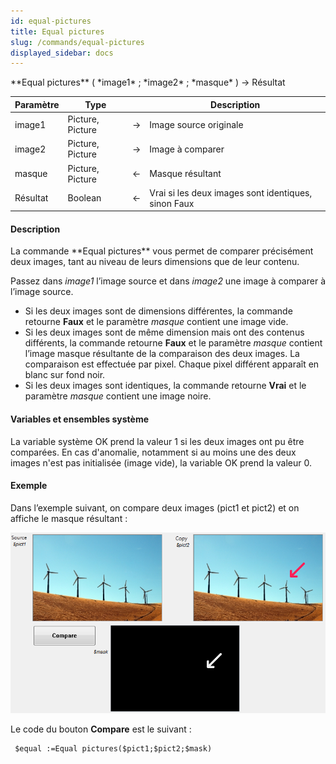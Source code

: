 ```yaml
---
id: equal-pictures
title: Equal pictures
slug: /commands/equal-pictures
displayed_sidebar: docs
---
```


<!--REF #_command_.Equal pictures.Syntax-->**Equal pictures** ( *image1* ; *image2* ; *masque* ) -> Résultat<!-- END REF-->
<!--REF #_command_.Equal pictures.Params-->
| Paramètre | Type |  | Description |
| --- | --- | --- | --- |
| image1 | Picture, Picture | &#8594;  | Image source originale |
| image2 | Picture, Picture | &#8594;  | Image à comparer |
| masque | Picture, Picture | &#8592; | Masque résultant |
| Résultat | Boolean | &#8592; | Vrai si les deux images sont identiques, sinon Faux |

<!-- END REF-->

#### Description 

<!--REF #_command_.Equal pictures.Summary-->La commande **Equal pictures** vous permet de comparer précisément deux images, tant au niveau de leurs dimensions que de leur contenu.<!-- END REF--> 

Passez dans *image1* l’image source et dans *image2* une image à comparer à l’image source. 

* Si les deux images sont de dimensions différentes, la commande retourne **Faux** et le paramètre *masque* contient une image vide.
* Si les deux images sont de même dimension mais ont des contenus différents, la commande retourne **Faux** et le paramètre *masque* contient l’image masque résultante de la comparaison des deux images. La comparaison est effectuée par pixel. Chaque pixel différent apparaît en blanc sur fond noir.
* Si les deux images sont identiques, la commande retourne **Vrai** et le paramètre *masque* contient une image noire.

#### Variables et ensembles système 

La variable système OK prend la valeur 1 si les deux images ont pu être comparées. En cas d'anomalie, notamment si au moins une des deux images n'est pas initialisée (image vide), la variable OK prend la valeur 0.

#### Exemple 

Dans l’exemple suivant, on compare deux images (pict1 et pict2) et on affiche le masque résultant : 

![](../assets/en/commands/pict847365.fr.png)

Le code du bouton **Compare** est le suivant :

```4d
 $equal :=Equal pictures($pict1;$pict2;$mask)
```
